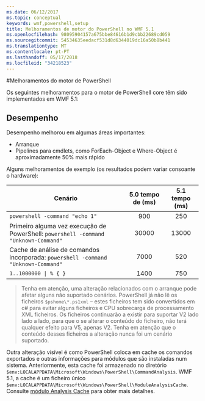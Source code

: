 ```yaml
---
ms.date: 06/12/2017
ms.topic: conceptual
keywords: wmf,powershell,setup
title: Melhoramentos de motor do PowerShell no WMF 5.1
ms.openlocfilehash: 98095904157a675bbe84616b1d9cbb22689cd059
ms.sourcegitcommit: 54534635eedacf531d8d6344019dc16a50b8b441
ms.translationtype: MT
ms.contentlocale: pt-PT
ms.lasthandoff: 05/17/2018
ms.locfileid: "34218523"
---
```

#<a name="powershell-engine-improvements"></a>Melhoramentos do motor de PowerShell

Os seguintes melhoramentos para o motor de PowerShell core têm sido implementados em WMF 5.1:


## <a name="performance"></a>Desempenho ##

Desempenho melhorou em algumas áreas importantes:

- Arranque
- Pipelines para cmdlets, como ForEach-Object e Where-Object é aproximadamente 50% mais rápido

Alguns melhoramentos de exemplo (os resultados podem variar consoante o hardware):

| Cenário | 5.0 tempo de (ms) | 5.1 tempo (ms) |
| -------- | :---------------: | :---------------: |
| `powershell -command "echo 1"` | 900 | 250 |
| Primeiro alguma vez execução de PowerShell: `powershell -command "Unknown-Command"` | 30000 | 13000 |
| Cache de análise de comandos incorporada: `powershell -command "Unknown-Command"` | 7000 | 520 |
| <code>1..1000000 &#124; % { }</code> | 1400 | 750 |

> Tenha em atenção, uma alteração relacionados com o arranque pode afetar alguns não suportado cenários.
> PowerShell já não lê os ficheiros `$pshome\*.ps1xml` – estes ficheiros tem sido convertidos em c# para evitar alguns ficheiros e CPU sobrecarga de processamento XML ficheiros.
Os ficheiros continuarão a existir para suportar V2 lado lado a lado, para que o se alterar o conteúdo do ficheiro, não terá qualquer efeito para V5, apenas V2.
Tenha em atenção que o conteúdo desses ficheiros a alteração nunca foi um cenário suportado.

Outra alteração visível é como PowerShell coloca em cache os comandos exportados e outras informações para módulos que são instaladas num sistema.
Anteriormente, esta cache foi armazenado no diretório `$env:LOCALAPPDATA\Microsoft\Windows\PowerShell\CommandAnalysis`.
WMF 5.1, a cache é um ficheiro único `$env:LOCALAPPDATA\Microsoft\Windows\PowerShell\ModuleAnalysisCache`.
Consulte [módulo Analysis Cache](scenarios-features.md#module-analysis-cache) para obter mais detalhes.

